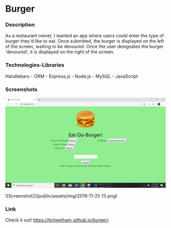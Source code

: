 # Burger

### Description
As a restaurant owner, I wanted an app where users could enter the type of burger they'd like to eat. Once submitted, the burger is displayed on the left of the screen, waiting to be devoured. Once the user designates the burger 'devoured', it is displayed on the right of the screen.

### Technologies-Libraries
Handlebars - ORM - Express.js - Node.js - MySQL - JavaScript

### Screenshots

![Screenshot1](public/assets/img/2019-11-25.png)

![Screenshot2](public/assets/img/2019-11-25 (1).png)

### Link
Check it out!
https://tjcheetham.github.io/burger/.
